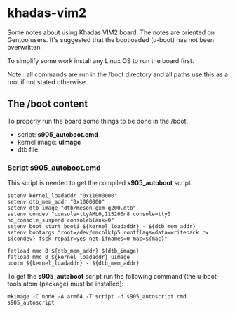 # khadas-vim2
Some notes about using Khadas VIM2 board. The notes are oriented on Gentoo users. It's suggested that the bootloaded (u-boot) has not been overwritten.

To simplify some work install any Linux OS to run the board first.

Note:: all commands are run in the /boot directory and all paths use this as a root if not stated otherwise.

## The /boot content

To properly run the board some things to be done in the /boot.

- script: **s905_autoboot.cmd**
- kernel image: **uImage**
- dtb file.

### Script s905_autoboot.cmd

This script is needed to get the compiled **s905_autoboot** script.

```shell
setenv kernel_loadaddr "0x11000000"
setenv dtb_mem_addr "0x1000000"
setenv dtb_image "dtb/meson-gxm-q200.dtb"
setenv condev "console=ttyAML0,115200n8 console=tty0 no_console_suspend consoleblank=0"
setenv boot_start booti ${kernel_loadaddr} - ${dtb_mem_addr}
setenv bootargs "root=/dev/mmcblk1p5 rootflags=data=writeback rw ${condev} fsck.repair=yes net.ifnames=0 mac=${mac}"

fatload mmc 0 ${dtb_mem_addr} ${dtb_image}
fatload mmc 0 ${kernel_loadaddr} uImage
bootm ${kernel_loadaddr} - ${dtb_mem_addr}
```

To get the **s905_autoboot** script run the following command (the u-boot-tools atom (package) must be installed):
```shell
mkimage -C none -A arm64 -T script -d s905_autoscript.cmd s905_autoscript
```

